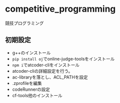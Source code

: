 # competitive_programming
競技プログラミング

## 初期設定
- g++のインストール
- `pip install oj`でonline-judge-toolsをインストール
- `npm i`でatcoder-cliをインストール
- atcoder-cliの詳細設定を行う。
- ac-libraryを落とし、ACL_PATHを設定
- .zprofileを編集
- codeRunnerの設定
- cf-tools他のインストール